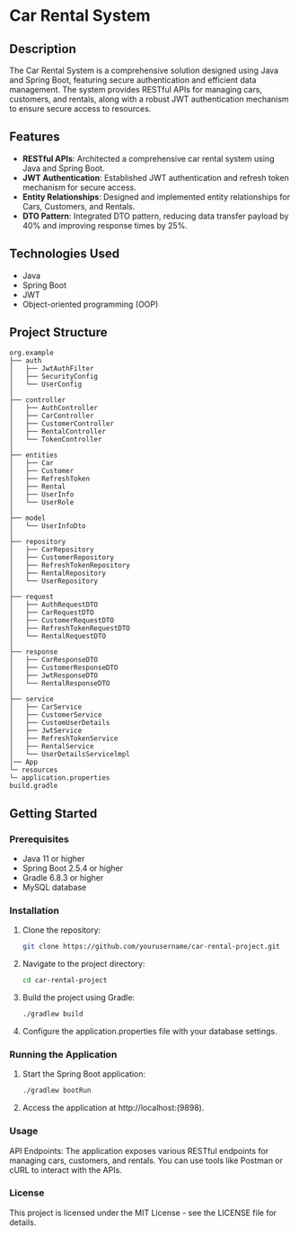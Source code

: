 # Car Rental System

## Description
The Car Rental System is a comprehensive solution designed using Java and Spring Boot, featuring secure authentication and efficient data management. The system provides RESTful APIs for managing cars, customers, and rentals, along with a robust JWT authentication mechanism to ensure secure access to resources.

## Features
- **RESTful APIs**: Architected a comprehensive car rental system using Java and Spring Boot.
- **JWT Authentication**: Established JWT authentication and refresh token mechanism for secure access.
- **Entity Relationships**: Designed and implemented entity relationships for Cars, Customers, and Rentals.
- **DTO Pattern**: Integrated DTO pattern, reducing data transfer payload by 40% and improving response times by 25%.

## Technologies Used
- Java
- Spring Boot
- JWT
- Object-oriented programming (OOP)

## Project Structure
```
org.example
├── auth
│   ├── JwtAuthFilter
│   ├── SecurityConfig
│   └── UserConfig
│
├── controller
│   ├── AuthController
│   ├── CarController
│   ├── CustomerController
│   ├── RentalController
│   └── TokenController
│
├── entities
│   ├── Car
│   ├── Customer
│   ├── RefreshToken
│   ├── Rental
│   ├── UserInfo
│   └── UserRole
│
├── model
│   └── UserInfoDto
│
├── repository
│   ├── CarRepository
│   ├── CustomerRepository
│   ├── RefreshTokenRepository
│   ├── RentalRepository
│   └── UserRepository
│
├── request
│   ├── AuthRequestDTO
│   ├── CarRequestDTO
│   ├── CustomerRequestDTO
│   ├── RefreshTokenRequestDTO
│   └── RentalRequestDTO
│
├── response
│   ├── CarResponseDTO
│   ├── CustomerResponseDTO
│   ├── JwtResponseDTO
│   └── RentalResponseDTO
│
├── service
│   ├── CarService
│   ├── CustomerService
│   ├── CustomUserDetails
│   ├── JwtService
│   ├── RefreshTokenService
│   ├── RentalService
│   └── UserDetailsServicelmpl
│── App
└─ resources
└─ application.properties
build.gradle

```
## Getting Started

### Prerequisites
- Java 11 or higher
- Spring Boot 2.5.4 or higher
- Gradle 6.8.3 or higher
- MySQL database

### Installation
1. Clone the repository:
   ```bash
   git clone https://github.com/yourusername/car-rental-project.git

2. Navigate to the project directory:
   ```bash
   cd car-rental-project

3. Build the project using Gradle:
   ```bash
   ./gradlew build

4. Configure the application.properties file with your database settings.

### Running the Application

1. Start the Spring Boot application:
   ```bash
   ./gradlew bootRun

2. Access the application at http://localhost:(9898).

### Usage

API Endpoints: The application exposes various RESTful endpoints for managing cars, customers, and rentals. You can use tools like Postman or cURL to interact with the APIs.


### License
This project is licensed under the MIT License - see the LICENSE file for details.
